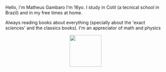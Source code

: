 Hello, i'm Matheus Gambaro
I'm 16yo. I study in Cotil (a tecnical school in Brazil) and in my free times at home.

Always reading books about everything (specially about the 'exact sciences' and the classics books). I'm an appreciator of math and physics

<div id="header" align="center">
  <img src="[https://www.google.com/url?sa=i&url=https%3A%2F%2Fclubedosgeeks.com.br%2Fprogramacao%2F10-gifs-que-retratam-a-vida-de-um-programador&psig=AOvVaw2hhBu_XuAOaQUwOrf_LvGj&ust=1671300675087000&source=images&cd=vfe&ved=0CBAQjRxqFwoTCOirqKre_vsCFQAAAAAdAAAAABAE](https://www.google.com/url?sa=i&url=https%3A%2F%2Ftecnofanias.com.br%2Fprogramador-como-virar-um%2F&psig=AOvVaw2hhBu_XuAOaQUwOrf_LvGj&ust=1671300675087000&source=images&cd=vfe&ved=0CBAQjRxqFwoTCOirqKre_vsCFQAAAAAdAAAAABAI)" width="100"/>
</div>
